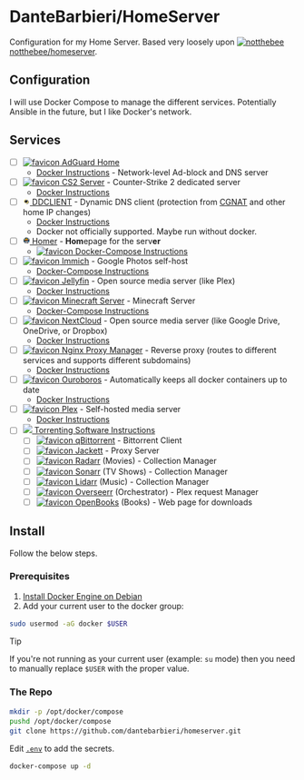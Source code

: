 # DanteBarbieri/HomeServer

Configuration for my Home Server. Based very loosely upon [<img src="https://avatars.githubusercontent.com/u/30384331" alt="notthebee" height="12"/> notthebee/homeserver](https://github.com/notthebee/homeserver).

## Configuration

I will use Docker Compose to manage the different services. Potentially Ansible in the future, but I like Docker's network.

## Services

- [ ] [<img src="https://st.agrd.eu/favicons/adguard/favicon.ico" alt="favicon" height="12"/> AdGuard Home](https://adguard.com/en/adguard-home/overview.html)
  - [Docker Instructions](https://github.com/AdguardTeam/AdGuardHome/wiki/Docker) - Network-level Ad-block and DNS server
- [ ] [<img src="https://static.wikia.nocookie.net/logopedia/images/4/49/Counter-Strike_2_%28Icon%29.png/revision/latest?cb=20230330015359" alt="favicon" height="12"/> CS2 Server](https://developer.valvesoftware.com/wiki/Counter-Strike_2/Dedicated_Servers) - Counter-Strike 2 dedicated server
  - [Docker Instructions](https://github.com/joedwards32/CS2)
- [ ] [<img src="https://raw.githubusercontent.com/linuxserver/docker-templates/master/linuxserver.io/img/ddclient-logo.png" alt="favicon" height="12"/> DDCLIENT](https://github.com/ddclient/ddclient) - Dynamic DNS client (protection from [CGNAT](https://en.wikipedia.org/wiki/Carrier-grade_NAT) and other home IP changes)
  - [Docker Instructions](https://github.com/linuxserver/docker-ddclient)
  - Docker not officially supported. Maybe run without docker.
- [ ] [<img src="https://raw.githubusercontent.com/bastienwirtz/homer/main/public/logo.png" alt="favicon" height="12"/> Homer](https://github.com/bastienwirtz/homer) - **Hom**epage for the serv**er**
  - [<img src="https://yt3.googleusercontent.com/ytc/AIdro_kPmbjvdbonj03XjDq5DI5Ottdvtv-S36ylF_d4UA=s176-c-k-c0x00ffffff-no-rj" alt="favicon" height="12"/> Docker-Compose Instructions](https://www.youtube.com/watch?v=f5jNJDaztqk)
- [ ] [<img src="https://immich.app/img/favicon.png" alt="favicon" height="12"/> Immich](https://immich.app/) - Google Photos self-host
  - [Docker-Compose Instructions](https://immich.app/docs/install/docker-compose)
- [ ] [<img src="https://jellyfin.org/images/favicon.ico" alt="favicon" height="12"/> Jellyfin](https://jellyfin.org/) - Open source media server (like Plex)
  - [Docker Instructions](https://jellyfin.org/downloads/docker)
- [ ] [<img src="https://cdn.icon-icons.com/icons2/2699/PNG/512/minecraft_logo_icon_168974.png" alt="favicon" height="12"/> Minecraft Server](https://github.com/itzg/docker-minecraft-server) - Minecraft Server
  - [Docker-Compose Instructions](https://docker-minecraft-server.readthedocs.io/en/latest/#using-docker-compose)
- [ ] [<img src="https://nextcloud.com/c/uploads/2022/03/favicon.png" alt="favicon" height="12"/> NextCloud](https://nextcloud.com/) - Open source media server (like Google Drive, OneDrive, or Dropbox)
  - [Docker Instructions](https://github.com/nextcloud/all-in-one)
- [ ] [<img src="https://nginxproxymanager.com/icon.png" alt="favicon" height="12"/> Nginx Proxy Manager](https://nginxproxymanager.com/) - Reverse proxy (routes to different services and supports different subdomains)
  - [Docker Instructions](https://nginxproxymanager.com/guide/#quick-setup)
- [ ] [<img src="https://avatars.githubusercontent.com/u/46544832" alt="favicon" height="12"/> Ouroboros](https://github.com/pyouroboros/ouroboros) - Automatically keeps all docker containers up to date
  - [Docker Instructions](https://github.com/pyouroboros/ouroboros?tab=readme-ov-file#docker)
- [ ] [<img src="https://www.plex.tv/wp-content/themes/plex/assets/img/favicons/favicon.ico" alt="favicon" height="12"/> Plex](https://www.plex.tv/) - Self-hosted media server
  - [Docker Instructions](https://github.com/plexinc/pms-docker)
- [ ] [<img src="https://res.cloudinary.com/practicaldev/image/fetch/s--E8ak4Hr1--/c_limit,f_auto,fl_progressive,q_auto,w_32/https://dev-to.s3.us-east-2.amazonaws.com/favicon.ico" height="12"/> Torrenting Software Instructions](https://dev.to/rafaelmagalhaes/home-media-server-with-plex-sonarr-radarr-qbitorrent-and-overseerr-2a84)
  - [ ] [<img src="https://www.qbittorrent.org/favicon.ico" alt="favicon" height="12"/> qBittorrent](https://www.qbittorrent.org/) - Bittorrent Client
  - [ ] [<img src="https://cdn-icons-png.flaticon.com/512/3531/3531671.png" alt="favicon" height="12"/> Jackett](https://github.com/Jackett/Jackett) - Proxy Server
  - [ ] [<img src="https://radarr.video/img/favicon.ico" alt="favicon" height="12"/> Radarr](https://radarr.video/) (Movies) - Collection Manager
  - [ ] [<img src="https://sonarr.tv/img/favicon.ico" alt="favicon" height="12"/> Sonarr](https://sonarr.tv/) (TV Shows) - Collection Manager
  - [ ] [<img src="https://lidarr.audio/img/favicon.ico" alt="favicon" height="12"/> Lidarr](https://lidarr.audio/) (Music) - Collection Manager
  - [ ] [<img src="https://overseerr.dev/os_logo_filled.svg" alt="favicon" height="12"/> Overseerr](https://overseerr.dev) (Orchestrator) - Plex request Manager
  - [ ] [<img src="https://cdn-icons-png.flaticon.com/256/864/864685.png" alt="favicon" height="12"/> OpenBooks](https://github.com/evan-buss/openbooks) (Books) - Web page for downloads

## Install

Follow the below steps.

### Prerequisites

1. [Install Docker Engine on Debian](https://docs.docker.com/engine/install/debian/)
2. Add your current user to the docker group:

```bash
sudo usermod -aG docker $USER
```

> [!TIP]
> If you're not running as your current user (example: `su` mode) then you need to manually replace `$USER` with the proper value.

### The Repo

```bash
mkdir -p /opt/docker/compose
pushd /opt/docker/compose
git clone https://github.com/dantebarbieri/homeserver.git
```

Edit [`.env`](.env) to add the secrets.

```bash
docker-compose up -d
```